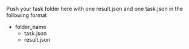 Push your task folder here with one result.json and one task.json in the following format

- folder_name
   - task.json
   - result.json
